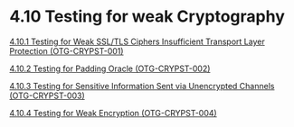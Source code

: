 # 4.10 Testing for weak Cryptography

[4.10.1 Testing for Weak SSL/TLS Ciphers Insufficient Transport Layer Protection (OTG-CRYPST-001)](4.10.1_Testing_for_Weak_SSL_TLS_Ciphers_Insufficient_Transport_Layer_Protection_OTG-CRYPST-001.md)

[4.10.2 Testing for Padding Oracle (OTG-CRYPST-002)](4.10.2_Testing_for_Padding_Oracle_OTG-CRYPST-002.md)

[4.10.3 Testing for Sensitive Information Sent via Unencrypted Channels (OTG-CRYPST-003)](4.10.3_Testing_for_Sensitive_Information_Sent_via_Unencrypted_Channels_OTG-CRYPST-003.md)

[4.10.4 Testing for Weak Encryption (OTG-CRYPST-004)](4.10.4_Testing_for_Weak_Encryption_OTG-CRYPST-004.md)
